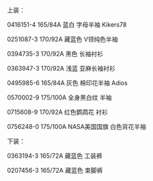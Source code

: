 上装：

0416151-4 165/84A 蓝白 字母半袖 Kikers78

0251087-3 170/92A 藏蓝色 V领纯色半袖

0394735-3 170/92A 黑色 长袖衬衫

0363947-3 170/92A 浅蓝 亚麻长袖衬衫

0495985-6 165/84A 灰色 棉印花半袖 Adios

0570002-9 175/100A 全身黑白纹 半袖

0715608-9 170/92A 红色鹦鹉花 衬衫

0756248-0 175/100A NASA美国国旗 白色背花半袖


下装：

0363194-3 165/72A 藏蓝色 工装裤

0207456-3 165/72A 藏蓝色 束脚裤
